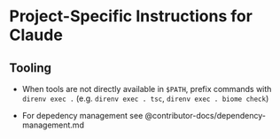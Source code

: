 # Project-Specific Instructions for Claude

## Tooling

- When tools are not directly available in `$PATH`, prefix commands with `direnv exec .` (e.g. `direnv exec . tsc`, `direnv exec . biome check`)

- For depedency management see @contributor-docs/dependency-management.md